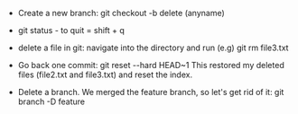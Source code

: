 - Create a new branch: git checkout -b delete (anyname)

- git status - to quit = shift + q

- delete a file in git: navigate into the directory and run (e.g) git rm file3.txt

- Go back one commit: git reset --hard HEAD~1 This restored my deleted files (file2.txt and file3.txt) and reset the index.

- Delete a branch. We merged the feature branch, so let's get rid of it: git branch -D feature
